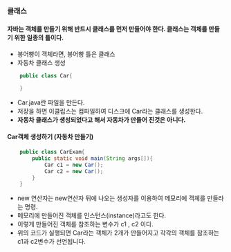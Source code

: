 ### 클래스

#### 자바는 객체를 만들기 위해 반드시 클래스를 먼저 만들어야 한다. 클래스는 객체를 만들기 위한 일종의 틀이다.

- 붕어빵이 객체라면, 붕어빵 틀은 클래스
- 자동차 클래스 생성

```java
    public class Car{

    }
```

- Car.java란 파일을 만든다.
- 저장을 하면 이클립스는 컴파일하여 디스크에 Car라는 클래스를 생성한다.
- **자동차 클래스가 생성되었다고 해서 자동차가 만들어 진것은 아니다.**

#### Car객체 생성하기 (자동차 만들기)

```java
    public class CarExam{
        public static void main(String args[]){
            Car c1 = new Car();
            Car c2 = new Car();
        }
    }
```

- new 연산자는 new연산자 뒤에 나오는 생성자를 이용하여 메모리에 객체를 만들라는 명령.
- 메모리에 만들어진 객체를 인스턴스(instance)라고도 한다.
- 이렇게 만들어진 객체를 참조하는 변수가 c1 , c2 이다.
- 위의 코드가 실행되면 Car라는 객체가 2개가 만들어지고 각각의 객체를 참조하는 c1과 c2변수가 선언됩니다.

